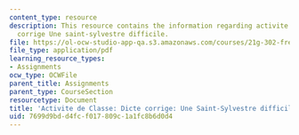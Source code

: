 ```yaml
---
content_type: resource
description: This resource contains the information regarding activite de classe dicte
  corrige Une saint-sylvestre difficile.
file: https://ol-ocw-studio-app-qa.s3.amazonaws.com/courses/21g-302-french-ii-fall-2004/7699d9bdd4fcf017809c1a1fc8b6d0d4_MIT21G_302_F04_difficile_D.pdf
file_type: application/pdf
learning_resource_types:
- Assignments
ocw_type: OCWFile
parent_title: Assignments
parent_type: CourseSection
resourcetype: Document
title: 'Activite de Classe: Dicte corrige: Une Saint-Sylvestre difficile'
uid: 7699d9bd-d4fc-f017-809c-1a1fc8b6d0d4
---
```

